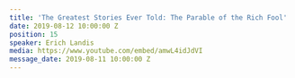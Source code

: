 ```yaml
---
title: 'The Greatest Stories Ever Told: The Parable of the Rich Fool'
date: 2019-08-12 10:00:00 Z
position: 15
speaker: Erich Landis
media: https://www.youtube.com/embed/amwL4idJdVI
message_date: 2019-08-11 10:00:00 Z
---
```


